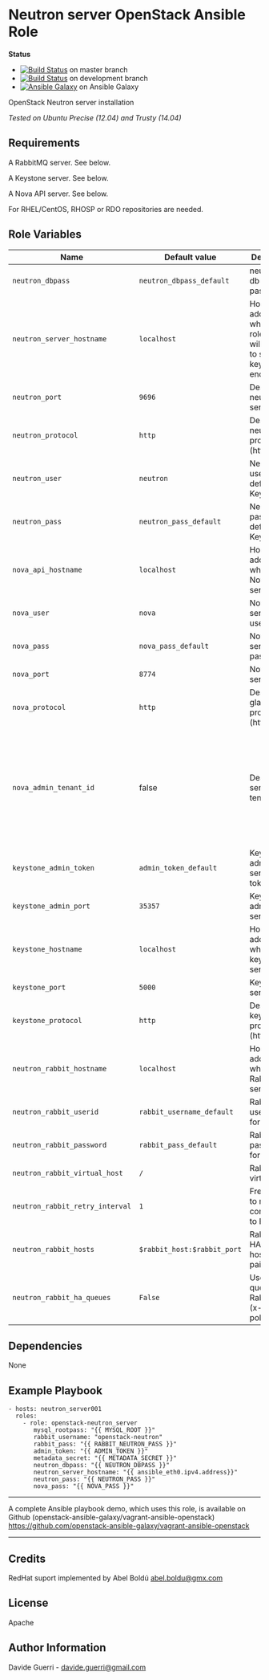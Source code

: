 Neutron server OpenStack Ansible Role
=========

**Status**
* [![Build Status](https://travis-ci.org/openstack-ansible-galaxy/openstack-neutron_server.svg?branch=master)](https://travis-ci.org/openstack-ansible-galaxy/openstack-neutron_server) on master branch
* [![Build Status](https://travis-ci.org/openstack-ansible-galaxy/openstack-neutron_server.svg?branch=development)](https://travis-ci.org/openstack-ansible-galaxy/openstack-neutron_server) on development branch
* [![Ansible Galaxy](http://img.shields.io/badge/dguerri-openstack--neutron_server-blue.svg)](https://galaxy.ansible.com/list#/roles/1780) on Ansible Galaxy

OpenStack Neutron server installation

_Tested on Ubuntu Precise (12.04) and Trusty (14.04)_

Requirements
------------

A RabbitMQ server. See below.

A Keystone server. See below.

A Nova API server. See below.

For RHEL/CentOS, RHOSP or RDO repositories are needed.

Role Variables
--------------

| Name | Default value | Description | Note |
|---  |---  |---  |--- |
| `neutron_dbpass` | `neutron_dbpass_default` | neutron user db password ||
| `neutron_server_hostname` | `localhost` | Hostname/IP address where this role runs, it will be used to set keystone endpoints  ||
| `neutron_port` | `9696` | Desired neutron-server port ||
| `neutron_protocol` | `http` | Desired neutron protocol (http/https) | WiP, do not use |
| `neutron_user` | `neutron` | Neutron user as defined on Keystone ||
| `neutron_pass` | `neutron_pass_default` | Neutron password as defined on Keystone ||
| `nova_api_hostname` | `localhost` | Hostname/IP address where the Nova API service runs ||
| `nova_user` | `nova` | Nova API service username ||
| `nova_pass` | `nova_pass_default` | Nova API service password ||
| `nova_port` | `8774` | Nova API service port ||
| `nova_protocol` | `http` | Desired glance protocol (http/https) ||
| `nova_admin_tenant_id` | false | Desired service tenant id | if false, tenant id of `service` tentant will be used. Note that to retrieve that `neutron_user` must be admin in `service` tenant |
| `keystone_admin_token` | `admin_token_default` | Keystone admin service token ||
| `keystone_admin_port` | `35357` | Keystone admin service port ||
| `keystone_hostname` | `localhost` | Hostname/IP address where the keystone service runs ||
| `keystone_port` | `5000` | Keystone service port ||
| `keystone_protocol` | `http` | Desired keystone protocol (http/https) ||
| `neutron_rabbit_hostname` | `localhost` | Hostname/IP address where the RabbitMQ service runs ||
| `neutron_rabbit_userid` | `rabbit_username_default` | RabbitMQ username for neutron ||
| `neutron_rabbit_password` | `rabbit_pass_default` | RabbitMQ password for neutron ||
| `neutron_rabbit_virtual_host` | `/` | RabbitMQ virtual host ||
| `neutron_rabbit_retry_interval` | `1` | Frequency to retry connecting to RabbitMQ ||
| `neutron_rabbit_hosts` | `$rabbit_host:$rabbit_port` | RabbitMQ HA Cluster host:port pairs ||
| `neutron_rabbit_ha_queues` | `False` | Use HA queues in RabbitMQ (x-ha-policy:all) ||


Dependencies
------------

None

Example Playbook
----------------

    - hosts: neutron_server001
      roles:
        - role: openstack-neutron_server
           mysql_rootpass: "{{ MYSQL_ROOT }}"
           rabbit_username: "openstack-neutron"
           rabbit_pass: "{{ RABBIT_NEUTRON_PASS }}"
           admin_token: "{{ ADMIN_TOKEN }}"
           metadata_secret: "{{ METADATA_SECRET }}"
           neutron_dbpass: "{{ NEUTRON_DBPASS }}"
           neutron_server_hostname: "{{ ansible_eth0.ipv4.address}}"
           neutron_pass: "{{ NEUTRON_PASS }}"
           nova_pass: "{{ NOVA_PASS }}"

---

A complete Ansible playbook demo, which uses this role, is available on Github (openstack-ansible-galaxy/vagrant-ansible-openstack) <https://github.com/openstack-ansible-galaxy/vagrant-ansible-openstack>

---

Credits
-------
RedHat suport implemented by Abel Boldú <abel.boldu@gmx.com>


License
-------

Apache

Author Information
------------------

Davide Guerri - davide.guerri@gmail.com
